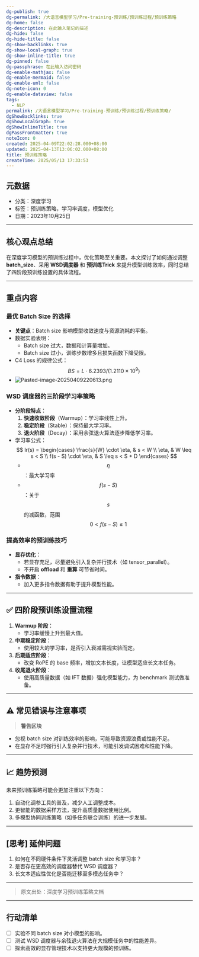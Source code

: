 ```yaml
---
dg-publish: true
dg-permalink: /大语言模型学习/Pre-training-预训练/预训练过程/预训练策略
dg-home: false
dg-description: 在此输入笔记的描述
dg-hide: false
dg-hide-title: false
dg-show-backlinks: true
dg-show-local-graph: true
dg-show-inline-title: true
dg-pinned: false
dg-passphrase: 在此输入访问密码
dg-enable-mathjax: false
dg-enable-mermaid: false
dg-enable-uml: false
dg-note-icon: 0
dg-enable-dataview: false
tags:
  - NLP
permalink: /大语言模型学习/Pre-training-预训练/预训练过程/预训练策略/
dgShowBacklinks: true
dgShowLocalGraph: true
dgShowInlineTitle: true
dgPassFrontmatter: true
noteIcon: 0
created: 2025-04-09T22:02:28.000+08:00
updated: 2025-04-13T13:06:02.000+08:00
title: 预训练策略
createTime: 2025/05/13 17:33:53
---
```




## 元数据
- 分类：深度学习
- 标签：预训练策略，学习率调度，模型优化
- 日期：2023年10月25日

---



## 核心观点总结
在深度学习模型的预训练过程中，优化策略至关重要。本文探讨了如何通过调整 **batch_size**、采用 **WSD调度器** 和 **预训练Trick** 来提升模型训练效率，同时总结了四阶段预训练设置的具体流程。

---



## 重点内容

### 最优 Batch Size 的选择
- **关键点**：Batch size 影响模型收敛速度与资源消耗的平衡。
- 数据实验表明：
  - Batch size 过大，数据和计算量增加。
  - Batch size 过小，训练步数增多且损失函数下降受限。
- C4 Loss 的规律公式：
  $$
  BS = L \cdot 6.2393 / (1.2110 \times 10^9)
  $$
- ![Pasted-image-20250409220613.png](../../.vuepress/public/img/user/%E9%99%84%E4%BB%B6/Pasted%20image%2020250409220613.png)


### WSD 调度器的三阶段学习率策略
- **分阶段特点**：
  1. **快速收敛阶段**（Warmup）：学习率线性上升。
  2. **稳定阶段**（Stable）：保持最大学习率。
  3. **退火阶段**（Decay）：采用余弦退火算法逐步降低学习率。
- 学习率公式：
  $$
  lr(s) =
  \begin{cases} 
    \frac{s}{W} \cdot \eta, & s < W \\ 
    \eta, & W \leq s < S \\ 
    f(s - S) \cdot \eta, & S \leq s < S + D
  \end{cases}
  $$
  - $$\eta$$：最大学习率  
  - $$f(s - S)$$：关于 $$s$$ 的减函数，范围 $$0 < f(s - S) \leq 1$$


### 提高效率的预训练技巧
- **显存优化**：
  - 若显存充足，尽量避免引入复杂并行技术（如 tensor_parallel）。
  - 不开启 **offload** 和 **重算** 可节省时间。
- **指令数据**：
  - 加入更多指令数据有助于提升模型性能。

---



## ✅ 四阶段预训练设置流程
1. **Warmup 阶段**：
   - 学习率缓慢上升到最大值。
2. **中期稳定阶段**：
   - 使用较大的学习率，是否引入衰减需视实验而定。
3. **后期适应阶段**：
   - 改变 RoPE 的 base 频率，增加文本长度，让模型适应长文本任务。
4. **收尾退火阶段**：
   - 使用高质量数据（如 IFT 数据）强化模型能力，为 benchmark 测试做准备。

---



## ⚠ 常见错误与注意事项
> **警告区块**  
- 忽视 batch size 对训练效率的影响，可能导致资源浪费或性能不足。  
- 在显存不足时强行引入复杂并行技术，可能引发调试困难和性能下降。

---



## 📈 趋势预测
未来预训练策略可能会更加注重以下方向：
1. 自动化调参工具的普及，减少人工调整成本。
2. 更智能的数据采样方法，提升高质量数据使用比例。
3. 多模型协同训练策略（如多任务联合训练）的进一步发展。

---



## [思考] 延伸问题
1. 如何在不同硬件条件下灵活调整 batch size 和学习率？
2. 是否存在更高效的调度器替代 WSD 调度器？
3. 长文本适应性优化是否能迁移至多模态任务中？

---

> 原文出处：深度学习预训练策略文档

---



## 行动清单
- [ ] 实验不同 batch size 对小模型的影响。
- [ ] 测试 WSD 调度器与余弦退火算法在大规模任务中的性能差异。
- [ ] 探索高效的显存管理技术以支持更大规模的预训练。
